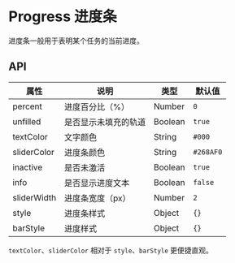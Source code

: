 # Progress 进度条

进度条一般用于表明某个任务的当前进度。

<code src="./demos/index.tsx"></code>

## API

属性 | 说明 | 类型 | 默认值
----|-----|------|------
percent | 进度百分比（%） | Number | `0`
unfilled | 是否显示未填充的轨道 | Boolean | `true`
textColor | 文字颜色 | String | `#000`
sliderColor | 进度条颜色 | String | `#268AF0`
inactive | 是否未激活 | Boolean | `true`
info | 是否显示进度文本 | Boolean | `false`
sliderWidth | 进度条宽度（px） | Number | `2`
style | 进度条样式 | Object | `{}`
barStyle | 进度样式 | Object | `{}`

`textColor`、`sliderColor` 相对于 `style`、`barStyle` 更便捷直观。
